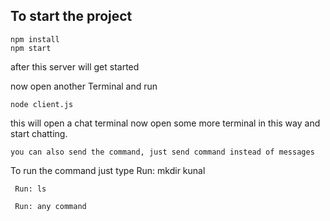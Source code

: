 ## To start the project
    npm install
    npm start

    

   after this server will get started

   now open another Terminal and run

    node client.js 


   this will open a chat terminal
   now open some more terminal in this way and start chatting.

    you can also send the command, just send command instead of messages

   To run the command just type
     Run: mkdir kunal

     Run: ls

     Run: any command